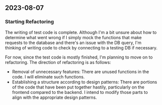 ## 2023-08-07

### Starting Refactoring

The writing of test code is complete. Although I'm a bit unsure about how to determine what went wrong if I simply mock the functions that make requests to the database and there's an issue with the DB query, I'm thinking of writing code to check by connecting to a testing DB if necessary.

For now, since the test code is mostly finished, I'm planning to move on to refactoring. The direction of refactoring is as follows:

- Removal of unnecessary features: There are unused functions in the code. I will eliminate such functions.
- Establishing a structure according to design patterns: There are portions of the code that have been put together hastily, particularly on the frontend compared to the backend. I intend to modify those parts to align with the appropriate design patterns.
